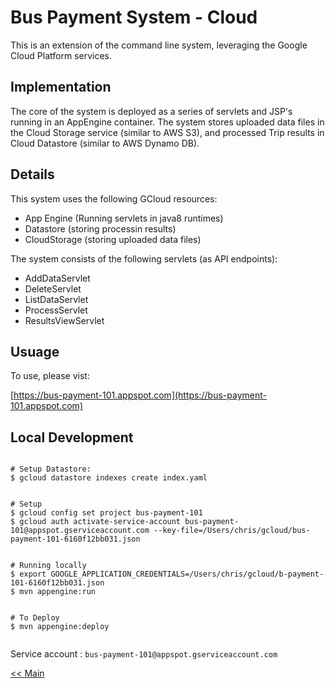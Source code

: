 # Bus Payment System - Cloud

This is an extension of the command line system, leveraging the Google Cloud Platform services.


## Implementation

The core of the system is deployed as a series of servlets and JSP's running in an AppEngine container.
The system stores uploaded data files in the Cloud Storage service (similar to AWS S3), and processed Trip results in Cloud Datastore (similar to AWS Dynamo DB).

## Details

This system uses the following GCloud resources:
* App Engine (Running servlets in java8 runtimes)
* Datastore (storing processin results)
* CloudStorage (storing uploaded data files)


The system consists of the following servlets (as API endpoints):
* AddDataServlet
* DeleteServlet
* ListDataServlet
* ProcessServlet
* ResultsViewServlet




## Usuage

To use, please vist: 

 [https://bus-payment-101.appspot.com](https://bus-payment-101.appspot.com)


## Local Development

```

# Setup Datastore:
$ gcloud datastore indexes create index.yaml 


# Setup
$ gcloud config set project bus-payment-101
$ gcloud auth activate-service-account bus-payment-101@appspot.gserviceaccount.com --key-file=/Users/chris/gcloud/bus-payment-101-6160f12bb031.json


# Running locally
$ export GOOGLE_APPLICATION_CREDENTIALS=/Users/chris/gcloud/b-payment-101-6160f12bb031.json
$ mvn appengine:run


# To Deploy
$ mvn appengine:deploy


```

Service account : `bus-payment-101@appspot.gserviceaccount.com`


[<< Main](../Readme.md)